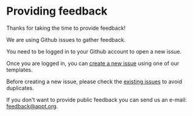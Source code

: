 # Providing feedback

Thanks for taking the time to provide feedback! 

We are using Github issues to gather feedback.

You need to be logged in to your Github account to open a new issue. 

Once you are logged in, you can [create a new issue](https://github.com/appt-org/appt-org/issues/new/choose) using one of our templates.

Before creating a new issue, please check the [existing issues](https://github.com/appt-org/appt-org/issues) to avoid duplicates.

If you don't want to provide public feedback you can send us an e-mail: [feedback@appt.org](mailto:feedback@appt.org).
